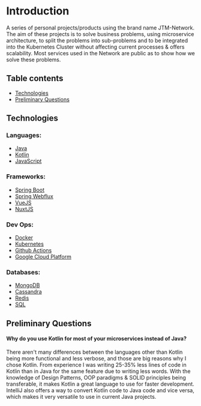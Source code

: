 # Introduction

A series of personal projects/products using the brand name JTM-Network. The aim of these projects is to solve business problems, using microservice architecture, to split the problems into sub-problems and to be integrated into the Kubernetes Cluster without affecting current processes & offers scalability. Most services used in the Network are public as to show how we solve these problems.

## Table contents
- [Technologies](#technologies)
- [Preliminary Questions](#preliminary-questions)

## Technologies

### Languages:
- [Java](https://www.java.com/en)
- [Kotlin](https://kotlinlang.org)
- [JavaScript](https://www.javascript.com)

### Frameworks:
- [Spring Boot](https://spring.io/projects/spring-boot)
- [Spring Webflux](https://docs.spring.io/spring-framework/docs/current/reference/html/web-reactive.html)
- [VueJS](https://vuejs.org/)
- [NuxtJS](https://nuxtjs.org/)

### Dev Ops:
- [Docker](https://www.docker.com/)
- [Kubernetes](https://kubernetes.io/)
- [Github Actions](https://github.com/features/actions)
- [Google Cloud Platform](https://cloud.google.com/)

### Databases:
- [MongoDB](https://www.mongodb.com/)
- [Cassandra](https://cassandra.apache.org/_/index.html)
- [Redis](https://redis.io/)
- [SQL](https://en.wikipedia.org/wiki/SQL)

## Preliminary Questions

#### Why do you use Kotlin for most of your microservices instead of Java?

There aren't many differences between the languages other than Kotlin being more functional and less verbose, and those are big reasons why I chose Kotlin. From experience I was writing 25-35% less lines of code in Kotlin than in Java for the same feature due to writing less words. With the knowledge of Design Patterns, OOP paradigms & SOLID principles being transferable, it makes Kotlin a great language to use for faster development. IntelliJ also offers a way to convert Kotlin code to Java code and vice versa, which makes it very versatile to use in current Java projects.




